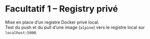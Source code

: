 # Facultatif 1 – Registry privé

Mise en place d’un registre Docker privé local.  
Test du push et du pull d’une image (`alpine`) vers le registre local sur `localhost:5000`.
